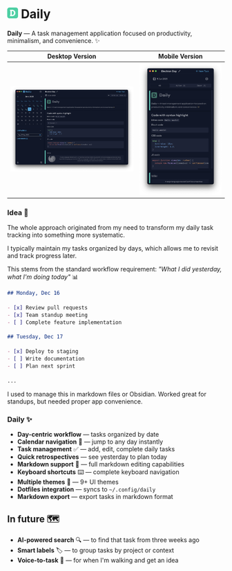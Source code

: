 # <img src="./src/renderer/public/favicon.svg" width="25" height="25" /> Daily 

**Daily** — A task management application focused on productivity, minimalism, and convenience. ✨


| Desktop Version                    | Mobile Version                           |
| ---------------------------------- | ---------------------------------------- |
| ![Desktop Demo](./media/Demo.png) | ![Mobile Demo](./media/Demo-mobile.png) |

### Idea 🤔
The whole approach originated from my need to transform my daily task tracking into something more systematic. 

I typically maintain my tasks organized by days, which allows me to revisit and track progress later. 

This stems from the standard workflow requirement: *"What I did yesterday, what I'm doing today"* 📊

```md
## Monday, Dec 16

- [x] Review pull requests  
- [x] Team standup meeting
- [ ] Complete feature implementation

## Tuesday, Dec 17

- [x] Deploy to staging
- [ ] Write documentation
- [ ] Plan next sprint

...
```

I used to manage this in markdown files or Obsidian. Worked great for standups, but needed proper app convenience.

### Daily ✨
- **Day-centric workflow** — tasks organized by date
- **Calendar navigation** 📅 — jump to any day instantly
- **Task management** ✅ — add, edit, complete daily tasks
- **Quick retrospectives** — see yesterday to plan today
- **Markdown support** 📝 — full markdown editing capabilities
- **Keyboard shortcuts** ⌨️ — complete keyboard navigation
- **Multiple themes** 🎨 — 9+ UI themes
- **Dotfiles integration** — syncs to `~/.config/daily`
- **Markdown export** — export tasks in markdown format

## In future 🗺️
- **AI-powered search** 🔍 — to find that task from three weeks ago
- **Smart labels** 🏷️ — to group tasks by project or context
- **Voice-to-task** 🎤 — for when I'm walking and get an idea
